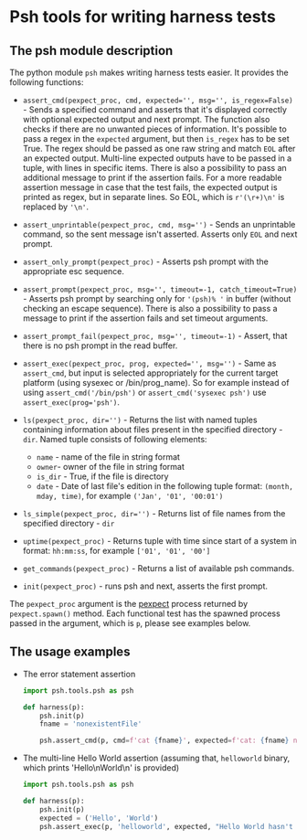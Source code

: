 # Psh tools for writing harness tests

## The psh module description

The python module `psh` makes writing harness tests easier. It provides the following functions:

* `assert_cmd(pexpect_proc, cmd, expected='', msg='', is_regex=False)` - Sends a specified command and asserts that it's displayed correctly with optional expected output and next prompt. The function also checks if there are no unwanted pieces of information. It's possible to pass a regex in the `expected` argument, but then `is_regex` has to be set True. The regex should be passed as one raw string and match `EOL` after an expected output. Multi-line expected outputs have to be passed in a tuple, with lines in specific items. There is also a possibility to pass an additional message to print if the assertion fails. For a more readable assertion message in case that the test fails, the expected output is printed as regex, but in separate lines. So EOL, which is `r'(\r+)\n'` is replaced by `'\n'`.

* `assert_unprintable(pexpect_proc, cmd, msg='')` - Sends an unprintable command, so the sent message isn't asserted. Asserts only `EOL` and next prompt.

* `assert_only_prompt(pexpect_proc)` - Asserts psh prompt with the appropriate esc sequence.

* `assert_prompt(pexpect_proc, msg='', timeout=-1, catch_timeout=True)` - Asserts psh prompt by searching only for `'(psh)% '` in buffer (without checking an escape sequence). There is also a possibility to pass a message to print if the assertion fails and set timeout arguments.

* `assert_prompt_fail(pexpect_proc, msg='', timeout=-1)` - Assert, that there is no psh prompt in the read buffer.

* `assert_exec(pexpect_proc, prog, expected='', msg='')` - Same as `assert_cmd`, but input is selected appropriately for the current target platform (using sysexec or /bin/prog_name). So for example instead of using `assert_cmd('/bin/psh')` or `assert_cmd('sysexec psh')` use `assert_exec(prog='psh')`.

* `ls(pexpect_proc, dir='')` -  Returns the list with named tuples containing information about files present in the specified directory - `dir`. Named tuple consists of following elements:
  - `name` - name of the file in string format
  - `owner`- owner of the file in string format
  - `is_dir` - True, if the file is directory
  - `date` - Date of last file's edition in the following tuple format: `(month, mday, time)`, for example `('Jan', '01', '00:01')`

* `ls_simple(pexpect_proc, dir='')` - Returns list of file names from the specified directory - `dir`

* `uptime(pexpect_proc)` - Returns tuple with time since start of a system in format: `hh:mm:ss`, for example `['01', '01', '00']`

* `get_commands(pexpect_proc)` - Returns a list of available psh commands.

* `init(pexpect_proc)` - runs psh and next, asserts the first prompt.

The `pexpect_proc` argument is the [pexpect](https://pexpect.readthedocs.io/en/stable/api/index.html) process returned by `pexpect.spawn()` method. Each functional test has the spawned process passed in the argument, which is `p`, please see examples below.

## The usage examples

* The error statement assertion
  
  ```python
  import psh.tools.psh as psh

  def harness(p):
      psh.init(p)
      fname = 'nonexistentFile'

      psh.assert_cmd(p, cmd=f'cat {fname}', expected=f'cat: {fname} no such file')
  ```


* The multi-line Hello World assertion (assuming that, `helloworld` binary, which prints 'Hello\nWorld\n' is provided)

  ```python
  import psh.tools.psh as psh

  def harness(p):
      psh.init(p)
      expected = ('Hello', 'World')
      psh.assert_exec(p, 'helloworld', expected, "Hello World hasn't been displayed correctly")
  ```
